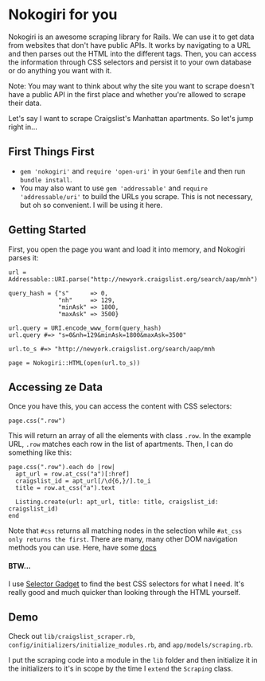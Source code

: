 # Nokogiri for you

Nokogiri is an awesome scraping library for Rails. We can use it to get data
from websites that don't have public APIs. It works by navigating to a URL
and then parses out the HTML into the different tags. Then, you can access the
information through CSS selectors and persist it to your own database or do
anything you want with it.

Note: You may want to think about why the site you want to scrape doesn't have
a public API in the first place and whether you're allowed to scrape their data.

Let's say I want to scrape Craigslist's Manhattan apartments. So let's jump
 right in...

## First Things First

- `gem 'nokogiri'` and `require 'open-uri'` in your `Gemfile` and then run `bundle install`.
- You may also want to use `gem 'addressable'` and `require 'addressable/uri'` to build the URLs you scrape. This is not necessary, but oh so convenient. I will be using it here.

## Getting Started

First, you open the page you want and load it into
memory, and Nokogiri parses it:

```
url = Addressable::URI.parse("http://newyork.craigslist.org/search/aap/mnh")

query_hash = {"s"      => 0,
              "nh"     => 129,
              "minAsk" => 1800,
              "maxAsk" => 3500}

url.query = URI.encode_www_form(query_hash)
url.query #=> "s=0&nh=129&minAsk=1800&maxAsk=3500"

url.to_s #=> "http://newyork.craigslist.org/search/aap/mnh

page = Nokogiri::HTML(open(url.to_s))
```

## Accessing ze Data

Once you have this, you can access the content with CSS selectors:

`page.css(".row")`

This will return an array of all the elements with class `.row`. In the example URL, `.row` matches each row in the list of apartments. Then, I can do something like this:

```
page.css(".row").each do |row|
  apt_url = row.at_css("a")[:href]
  craigslist_id = apt_url[/\d{6,}/].to_i
  title = row.at_css("a").text

  Listing.create(url: apt_url, title: title, craigslist_id: craigslist_id)
end
```
Note that `#css` returns all matching nodes in the selection while `#at_css
only returns the first`. There are many, many other DOM navigation methods you
can use. Here, have some [docs][nokogiri-docs]

[nokogiri-docs]: http://nokogiri.org/Nokogiri/XML/Node.html

#### BTW...
I use [Selector Gadget][selector-gadget] to find the best CSS selectors for
what I need. It's really good and much quicker than looking through the HTML
yourself.

[selector-gadget]: http://selectorgadget.com/

## Demo

Check out `lib/craigslist_scraper.rb`,
`config/initializers/initialize_modules.rb`, and `app/models/scraping.rb`.

I put the scraping code into a module in the `lib` folder and then initialize
it in the initializers to it's in scope by the time  I `extend` the `Scraping`
class.




















